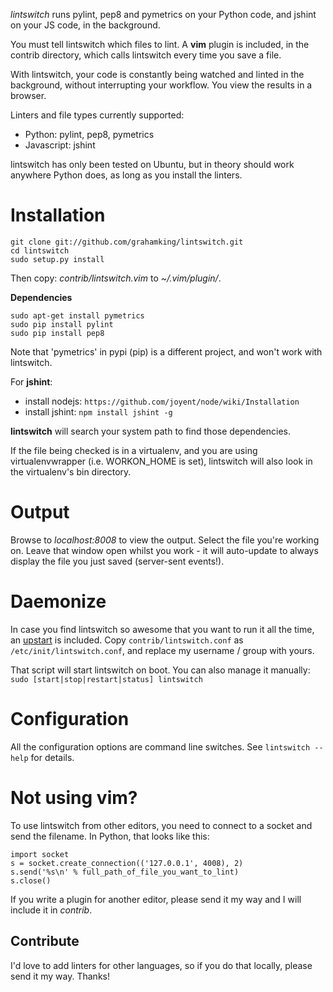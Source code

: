 
*lintswitch* runs pylint, pep8 and pymetrics on your Python code, and jshint on your JS code, in the background.

You must tell lintswitch which files to lint. A **vim** plugin is included, in the contrib directory, which calls lintswitch every time you save a file.

With lintswitch, your code is constantly being watched and linted in the background, without interrupting your workflow. You view the results in a browser.

Linters and file types currently supported:

 - Python: pylint, pep8, pymetrics
 - Javascript: jshint

lintswitch has only been tested on Ubuntu, but in theory should work anywhere Python does, as long as you install the linters.

# Installation

    git clone git://github.com/grahamking/lintswitch.git
    cd lintswitch
    sudo setup.py install

Then copy: _contrib/lintswitch.vim_ to _~/.vim/plugin/_.

**Dependencies**

    sudo apt-get install pymetrics
    sudo pip install pylint
    sudo pip install pep8

Note that 'pymetrics' in pypi (pip) is a different project, and won't work with lintswitch.

For **jshint**:

- install nodejs: `https://github.com/joyent/node/wiki/Installation`
- install jshint: `npm install jshint -g`

**lintswitch** will search your system path to find those dependencies.

If the file being checked is in a virtualenv, and you are using virtualenvwrapper
(i.e. WORKON_HOME is set), lintswitch will also look in the virtualenv's bin directory.

# Output

Browse to _localhost:8008_ to view the output. Select the file you're working on. Leave that window open whilst you work - it will auto-update to always display the file you just saved (server-sent events!).

# Daemonize

In case you find lintswitch so awesome that you want to run it all the time, an [upstart](http://upstart.ubuntu.com/) is included. Copy `contrib/lintswitch.conf` as `/etc/init/lintswitch.conf`, and replace my username / group with yours.

That script will start lintswitch on boot. You can also manage it manually: `sudo [start|stop|restart|status] lintswitch`

# Configuration

All the configuration options are command line switches. See `lintswitch --help` for details.

# Not using vim?

To use lintswitch from other editors, you need to connect to a socket and send the filename. In Python, that looks like this:

    import socket
    s = socket.create_connection(('127.0.0.1', 4008), 2)
    s.send('%s\n' % full_path_of_file_you_want_to_lint)
    s.close()

If you write a plugin for another editor, please send it my way and I will include it in _contrib_.

## Contribute

I'd love to add linters for other languages, so if you do that locally, please send it my way. Thanks!

